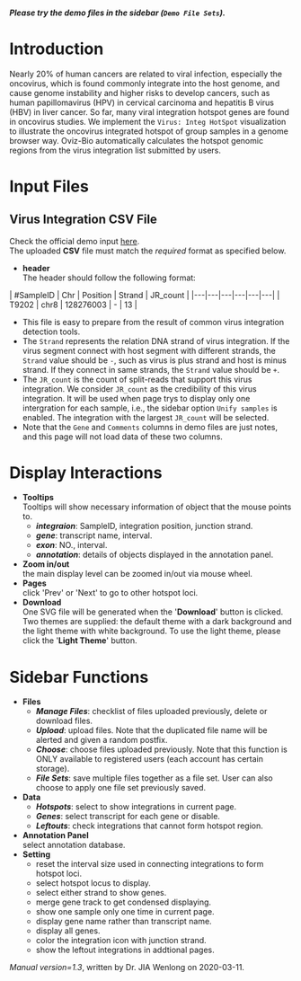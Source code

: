 ##### Please try the demo files in the sidebar (`Demo File Sets`).

<!-- ##### [Download](https://github.com/Nobel-Justin/Oviz-Bio-demo/raw/master/Virus_IntegHotSpot/demo_data/HBV_PMID22634754.csv) and [Check](https://github.com/Nobel-Justin/Oviz-Bio-demo/tree/master/Virus_IntegHotSpot/demo_data/HBV_PMID22634754.csv) the `Virus (HBV) Integration CSV input`.
##### [Download](https://github.com/Nobel-Justin/Oviz-Bio-demo/raw/master/Virus_IntegHotSpot/demo_data/HPV_PMID25581428.csv) and [Check](https://github.com/Nobel-Justin/Oviz-Bio-demo/tree/master/Virus_IntegHotSpot/demo_data/HPV_PMID25581428.csv) the `Virus (HPV) Integration CSV input`. -->

# Introduction
Nearly 20% of human cancers are related to viral infection, especially the oncovirus, which is found commonly integrate into the host genome, and cause genome instability and higher risks to develop cancers, such as human papillomavirus (HPV) in cervical carcinoma and hepatitis B virus (HBV) in liver cancer. So far, many viral integration hotspot genes are found in oncovirus studies. We implement the `Virus: Integ HotSpot` visualization to illustrate the oncovirus integrated hotspot of group samples in a genome browser way. Oviz-Bio automatically calculates the hotspot genomic regions from the virus integration list submitted by users.

# Input Files

## Virus Integration CSV File

Check the official demo input [here](https://github.com/Nobel-Justin/Oviz-Bio-demo/blob/master/Virus_IntegHotSpot/demo_data/HBV_PMID22634754.csv).<br/>
The uploaded **CSV** file must match the *required* format as specified below.

- **header**<br/>
  The header should follow the following format:

| #SampleID |  Chr |  Position | Strand |  JR_count |
|---|---|---|---|---|---|
| T9202 | chr8 | 128276003 | - | 13 |

  - This file is easy to prepare from the result of common virus integration detection tools.
  - The `Strand` represents the relation DNA strand of virus integration. If the virus segment connect with host segment with different strands, the `Strand` value should be `-`, such as virus is plus strand and host is minus strand. If they connect in same strands, the `Strand` value should be `+`.
  - The `JR_count` is the count of split-reads that support this virus integration. We consider `JR_count` as the credibility of this virus integration. It will be used when page trys to display only one intergration for each sample, i.e., the sidebar option `Unify samples` is enabled. The integration with the largest `JR_count` will be selected.
  - Note that the `Gene` and `Comments` columns in demo files are just notes, and this page will not load data of these two columns.

# Display Interactions

- **Tooltips**<br/>
  Tooltips will show necessary information of object that the mouse points to.
  - __*integraion*__: SampleID, integration position, junction strand.
  - __*gene*__: transcript name, interval.
  - __*exon*__: NO., interval.
  - __*annotation*__: details of objects displayed in the annotation panel.
- **Zoom in/out**<br/>
  the main display level can be zoomed in/out via mouse wheel.
- **Pages**<br/>
  click 'Prev' or 'Next' to go to other hotspot loci.
- **Download**<br/>
  One SVG file will be generated when the '**Download**' button is clicked. Two themes are supplied: the default theme with a dark background and the light theme with white background. To use the light theme, please click the '**Light Theme**' button.

# Sidebar Functions

- **Files**
  - __*Manage Files*__: checklist of files uploaded previously, delete or download files.
  - __*Upload*__: upload files. Note that the duplicated file name will be alerted and given a random postfix.
  - __*Choose*__: choose files uploaded previously. Note that this function is ONLY available to registered users (each account has certain storage).
  - __*File Sets*__: save multiple files together as a file set. User can also choose to apply one file set previously saved.
- **Data**
  - __*Hotspots*__: select to show integrations in current page.
  - __*Genes*__: select transcript for each gene or disable.
  - __*Leftouts*__: check integrations that cannot form hotspot region.
- **Annotation Panel**<br/>
  select annotation database.
- **Setting**<br/>
  - reset the interval size used in connecting integrations to form hotspot loci.
  - select hotspot locus to display.
  - select either strand to show genes.
  - merge gene track to get condensed displaying.
  - show one sample only one time in current page.
  - display gene name rather than transcript name.
  - display all genes.
  - color the integration icon with junction strand.
  - show the leftout integrations in addtional pages.

*Manual version=1.3*, written by Dr. JIA Wenlong on 2020-03-11.
